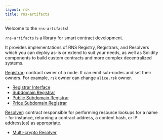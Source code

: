 ```yaml
---
layout: rsk
title: rns-artifacts
---
```


Welcome to the `rns-artifacts`!

`rns-artifacts` is a library for smart contract development.

It provides implementations of RNS Registry, Registrars, and Resolvers which you can deploy as-is or extend to suit your needs, as well as Solidity components to build custom contracts and more complex decentralized systems.

[Registrar](registrar): contract owner of a node. It can emit sub-nodes and set their owners. For example, `rsk` owner can change `alice.rsk` owner.
- [Registrar Interface](registrar/Registrar-Interface)
- [Subdomain Registrar](registrar/Subdomain-Registrar)
- [Public Subdomain Registrar](registrar/Public-Subdomain-Registrar)
- [Price Subdomain Registrar](registrar/Price-Subdomain-Registrar)

[Resolver](resolver): contract responsible for performing resource lookups for a name - for instance, returning a contract address, a content hash, or IP address(es) as appropriate.
- [Multi-crypto Resolver](resolver/Multi-Chain-Resolver)


